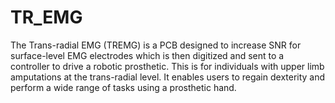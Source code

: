 # TR_EMG
The Trans-radial EMG (TREMG) is a PCB designed to increase SNR for surface-level EMG electrodes which is then digitized and sent to a controller to drive a robotic prosthetic. This is for individuals with upper limb amputations at the trans-radial level. It enables users to regain dexterity and perform a wide range of tasks using a prosthetic hand.
